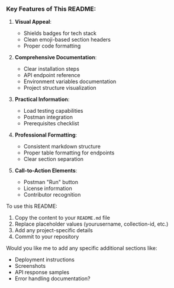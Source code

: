 
### Key Features of This README:

1. **Visual Appeal**: 
   - Shields badges for tech stack
   - Clean emoji-based section headers
   - Proper code formatting

2. **Comprehensive Documentation**:
   - Clear installation steps
   - API endpoint reference
   - Environment variables documentation
   - Project structure visualization

3. **Practical Information**:
   - Load testing capabilities
   - Postman integration
   - Prerequisites checklist

4. **Professional Formatting**:
   - Consistent markdown structure
   - Proper table formatting for endpoints
   - Clear section separation

5. **Call-to-Action Elements**:
   - Postman "Run" button
   - License information
   - Contributor recognition

To use this README:
1. Copy the content to your `README.md` file
2. Replace placeholder values (yourusername, collection-id, etc.)
3. Add any project-specific details
4. Commit to your repository

Would you like me to add any specific additional sections like:
- Deployment instructions
- Screenshots
- API response samples
- Error handling documentation?